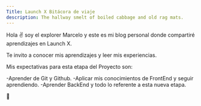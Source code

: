 ```yaml
---
Title: Launch X Bitácora de viaje
description: The hallway smelt of boiled cabbage and old rag mats.
---
```


Hola ✌️ soy el explorer Marcelo y este es mi blog personal donde compartiré aprendizajes en Launch X.

Te invito a conocer mis aprendizajes y leer mis experiencias.


Mis expectativas para esta etapa del Proyecto son:


-Aprender de Git y Github.
-Aplicar mis conocimientos de FrontEnd y seguir aprendiendo.
-Aprender BackEnd y todo lo referente a esta nueva etapa.

🚀

